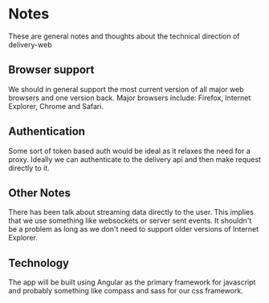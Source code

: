 Notes
====
These are general notes and thoughts about the technical direction of delivery-web

Browser support
---------------
We should in general support the most current version of all major web browsers and one version back. Major browsers include: Firefox, Internet Explorer, Chrome and Safari.

Authentication
--------------
Some sort of token based auth would be ideal as it relaxes the need for a proxy. Ideally we can authenticate to the delivery api and then make request directly to it.

Other Notes
-----------
There has been talk about streaming data directly to the user. This implies that we use something like websockets or server sent events. It shouldn't be a problem as long as we don't need to support older versions of Internet Explorer.

Technology
----------
The app will be built using Angular as the primary framework for javascript and probably something like compass and sass for our css framework.
